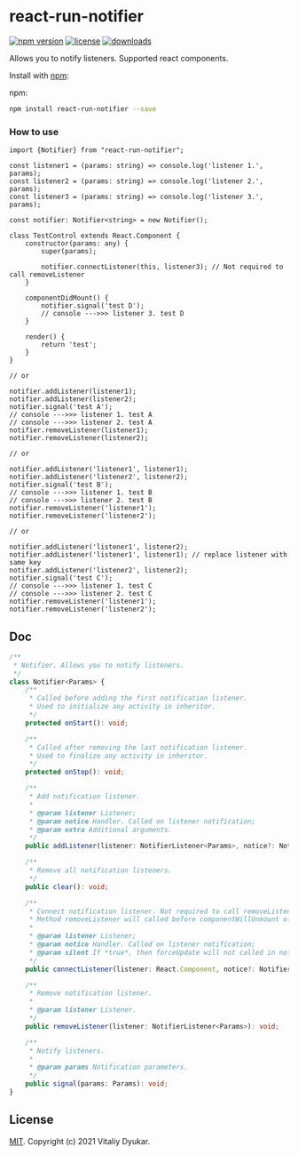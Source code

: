 react-run-notifier
===========

[![npm version][npm-image]][npm-url] [![license][license-image]][license-url] [![downloads][downloads-image]][downloads-url]

Allows you to notify listeners. Supported react components.

Install with [npm](https://www.npmjs.com/):

npm:
```sh
npm install react-run-notifier --save
```

### How to use

```tsx
import {Notifier} from "react-run-notifier";

const listener1 = (params: string) => console.log('listener 1.', params);
const listener2 = (params: string) => console.log('listener 2.', params);
const listener3 = (params: string) => console.log('listener 3.', params);

const notifier: Notifier<string> = new Notifier();

class TestControl extends React.Component {
    constructor(params: any) {
        super(params);

        notifier.connectListener(this, listener3); // Not required to call removeListener
    }

    componentDidMount() {
        notifier.signal('test D');
        // console --->>> listener 3. test D
    }

    render() {
        return 'test';
    }
}

// or

notifier.addListener(listener1);
notifier.addListener(listener2);
notifier.signal('test A');
// console --->>> listener 1. test A
// console --->>> listener 2. test A
notifier.removeListener(listener1);
notifier.removeListener(listener2);

// or

notifier.addListener('listener1', listener1);
notifier.addListener('listener2', listener2);
notifier.signal('test B');
// console --->>> listener 1. test B
// console --->>> listener 2. test B
notifier.removeListener('listener1');
notifier.removeListener('listener2');

// or

notifier.addListener('listener1', listener2);
notifier.addListener('listener1', listener1); // replace listener with same key
notifier.addListener('listener2', listener2);
notifier.signal('test C');
// console --->>> listener 1. test C
// console --->>> listener 2. test C
notifier.removeListener('listener1');
notifier.removeListener('listener2');
```

## Doc
```ts
/**
 * Notifier. Allows you to notify listeners.
 */
class Notifier<Params> {
    /**
     * Called before adding the first notification listener.
     * Used to initialize any activity in inheritor.
     */
    protected onStart(): void;

    /**
     * Called after removing the last notification listener.
     * Used to finalize any activity in inheritor.
     */
    protected onStop(): void;

    /**
     * Add notification listener.
     *
     * @param listener Listener;
     * @param notice Handler. Called on listener notification;
     * @param extra Additional arguments.
     */
    public addListener(listener: NotifierListener<Params>, notice?: NotifierNotice<Params>, ...extra: any): void;

    /**
     * Remove all notification listeners.
     */
    public clear(): void;

    /**
     * Connect notification listener. Not required to call removeListener.
     * Method removeListener will called before componentWillUnmount of notification react-listener.
     *
     * @param listener Listener;
     * @param notice Handler. Called on listener notification;
     * @param silent If *true*, then forceUpdate will not called in notification react-listener.
     */
    public connectListener(listener: React.Component, notice?: NotifierNotice<Params>, silent?: boolean): void;

    /**
     * Remove notification listener.
     *
     * @param listener Listener.
     */
    public removeListener(listener: NotifierListener<Params>): void;

    /**
     * Notify listeners.
     *
     * @param params Notification parameters.
     */
    public signal(params: Params): void;
}

```

## License

[MIT](LICENSE). Copyright (c) 2021 Vitaliy Dyukar.

[npm-image]: https://img.shields.io/npm/v/react-run-notifier.svg?style=flat-square
[npm-url]: https://npmjs.org/package/react-run-notifier
[license-image]: https://img.shields.io/npm/l/react-run-notifier.svg?style=flat-square
[license-url]: https://npmjs.org/package/react-run-notifier
[downloads-image]: http://img.shields.io/npm/dm/react-run-notifier.svg?style=flat-square
[downloads-url]: https://npmjs.org/package/react-run-notifier